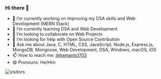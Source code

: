 ### Hi there 👋

<!--
**hemants1703/hemants1703** is a ✨ _special_ ✨ repository because its `README.md` (this file) appears on your GitHub profile.

Here are some ideas to get you started:
-->
- 🔭 I’m currently working on improving my DSA skills and Web Development (MERN Stack)
- 🌱 I’m currently learning DSA and Web Development
- 🤝 I’m looking to collaborate on Web Projects
- 🤔 I’m looking for help with Open Source Contribution
- 💬 Ask me about Java, C, HTML, CSS, JavaScript, Node.js, Express.js, MongoDB, Mongoose, Web Development, DSA, Windows, macOS, iOS
- 📫 How to reach me: [@hemants1703](https://twitter.com/hemants1703)
- 😄 Pronouns: He/Him
<!-- - ⚡ Fun fact:  -->

![visitors](https://visitor-badge.laobi.icu/badge?page_id=hemants1703.hemants1703)
